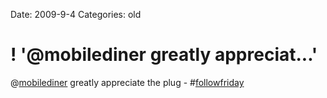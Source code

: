 Date: 2009-9-4
Categories: old

# ! '@mobilediner greatly appreciat...'

@<a href="http://twitter.com/mobilediner" class="aktt_username">mobilediner</a> greatly appreciate the plug - #<a href="http://search.twitter.com/search?q=%23followfriday" class="aktt_hashtag">followfriday</a>
